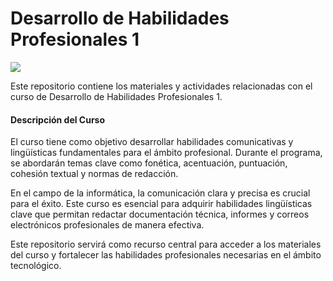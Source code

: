 <h1>Desarrollo de Habilidades Profesionales 1 </h1>

<img src="https://razonamientofinanciero.com/wp-content/uploads/2023/07/Habilidades-Profesionales.png"/>


<p>Este repositorio contiene los materiales y actividades relacionadas con el curso de Desarrollo de Habilidades Profesionales 1. 
<br>
<h4>Descripción del Curso</h4>
<p>El curso tiene como objetivo desarrollar habilidades comunicativas y lingüísticas fundamentales para el ámbito profesional. Durante el programa, se abordarán temas clave como fonética, acentuación, puntuación, cohesión textual y normas de redacción.
</p>

<p>En el campo de la informática, la comunicación clara y precisa es crucial para el éxito. Este curso es esencial para adquirir habilidades lingüísticas clave que permitan redactar documentación técnica, informes y correos electrónicos profesionales de manera efectiva.</p>

<p>Este repositorio servirá como recurso central para acceder a los materiales del curso y fortalecer las habilidades profesionales necesarias en el ámbito tecnológico.</p>
